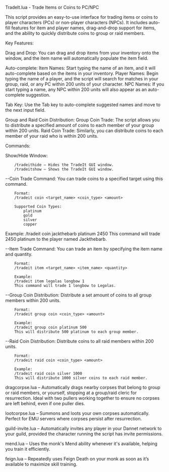 TradeIt.lua - Trade Items or Coins to PC/NPC

This script provides an easy-to-use interface for trading items or coins to player characters (PCs) or non-player characters (NPCs). It includes auto-fill features for item and player names, drag-and-drop support for items, and the ability to quickly distribute coins to group or raid members.

Key Features:

Drag and Drop: 
    You can drag and drop items from your inventory onto the window, and the item name will automatically populate the item field.

Auto-complete:
        Item Names: Start typing the name of an item, and it will auto-complete based on the items in your inventory.
        Player Names: Begin typing the name of a player, and the script will search for matches in your group, raid, or any PC within 200 units of your character.
        NPC Names: If you start typing a name, any NPC within 200 units will also appear as an auto-complete suggestion.

Tab Key: 
    Use the Tab key to auto-complete suggested names and move to the next input field.

Group and Raid Coin Distribution:
        Group Coin Trade: The script allows you to distribute a specified amount of coins to each member of your group within 200 units.
        Raid Coin Trade: Similarly, you can distribute coins to each member of your raid who is within 200 units.

Commands:


Show/Hide Window:

        /tradeithide – Hides the TradeIt GUI window.
        /tradeitshow – Shows the TradeIt GUI window.


--Coin Trade Command: You can trade coins to a specified target using this command.

        Format:
        /tradeit coin <target_name> <coin_type> <amount>
    
        Supported Coin Types:
            platinum
            gold
            silver
            copper

Example:
    /tradeit coin jackthebarb platinum 2450
    This command will trade 2450 platinum to the player named Jackthebarb.

--Item Trade Command: You can trade an item by specifying the item name and quantity.

        Format:
        /tradeit item <target_name> <item_name> <quantity>

        Example:
        /tradeit item legolas longbow 1
        This command will trade 1 longbow to Legolas.

--Group Coin Distribution: Distribute a set amount of coins to all group members within 200 units.

        Format:
        /tradeit group coin <coin_type> <amount>

        Example:
        /tradeit group coin platinum 500
        This will distribute 500 platinum to each group member.

--Raid Coin Distribution: Distribute coins to all raid members within 200 units.

        Format:
        /tradeit raid coin <coin_type> <amount>

        Example:
        /tradeit raid coin silver 1000
        This will distribute 1000 silver coins to each raid member.



dragcorpse.lua – Automatically drags nearby corpses that belong to group or raid members, or yourself, stopping at a group/raid cleric for resurrection. Ideal with two pullers working together to ensure no corpses are left behind, even if one puller dies.

lootcorpse.lua – Summons and loots your own corpses automatically. Perfect for EMU servers where corpses persist after resurrection.

guild-invite.lua – Automatically invites any player in your Dannet network to your guild, provided the character running the script has invite permissions.

mend.lua – Uses the monk's Mend ability whenever it's available, helping you train it efficiently.

feign.lua – Repeatedly uses Feign Death on your monk as soon as it’s available to maximize skill training.
